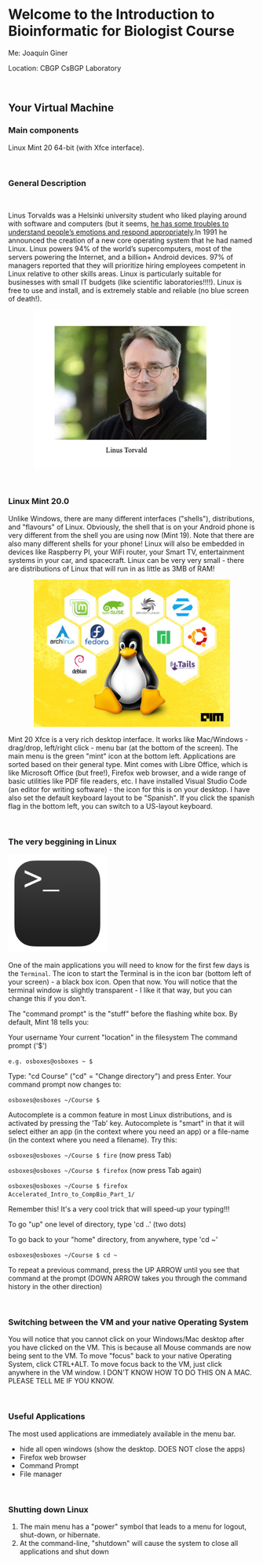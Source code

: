 # Welcome to the Introduction to Bioinformatic for Biologist Course
Me: Joaquín Giner

Location: CBGP CsBGP Laboratory 

<br />

## Your Virtual Machine


### Main components
Linux Mint 20 64-bit (with Xfce interface).

<br />

### General Description

<br />


Linus Torvalds was a Helsinki university student who liked playing around with software and computers (but it seems, [he has some troubles to understand people’s emotions and respond appropriately](https://www.newyorker.com/science/elements/after-years-of-abusive-e-mails-the-creator-of-linux-steps-aside).In 1991 he announced the creation of a new core operating system that he had named Linux. Linux powers 94% of the world’s supercomputers, most of the servers powering the Internet, and a billion+ Android devices. 97% of managers reported that they will prioritize hiring employees competent in Linux relative to other skills areas. Linux is particularly suitable for businesses with small IT budgets (like scientific laboratories!!!!). Linux is free to use and install, and is extremely stable and reliable (no blue screen of death!).

<p align="center">
<img src="media/lesson_0/0.1.png" alt="drawing" width="400"/>
</p>


<br />

### Linux Mint 20.0

Unlike Windows, there are many different interfaces ("shells"), distributions, and "flavours" of Linux. Obviously, the shell that is on your Android phone is very different from the shell you are using now (Mint 19). Note that there are also many different shells for your phone! Linux will also be embedded in devices like Raspberry PI, your WiFi router, your Smart TV, entertainment systems in your car, and spacecraft. Linux can be very very small - there are distributions of Linux that will run in as little as 3MB of RAM!


<p align="center">
<img src="media/lesson_0/0.2.png" alt="drawing" width="400"/>
</p>


Mint 20 Xfce is a very rich desktop interface. It works like Mac/Windows - drag/drop, left/right click - menu bar (at the bottom of the screen). The main menu is the green "mint" icon at the bottom left. Applications are sorted based on their general type. Mint comes with Libre Office, which is like Microsoft Office (but free!), Firefox web browser, and a wide range of basic utilities like PDF file readers, etc. I have installed Visual Studio Code (an editor for writing software) - the icon for this is on your desktop. I have also set the default keyboard layout to be "Spanish". If you click the spanish flag in the bottom left, you can switch to a US-layout keyboard.

<br />

### The very beggining in Linux

<img src="media/lesson_0/0.3.png" alt="drawing" width="200"/>



One of the main applications you will need to know for the first few days is the `Terminal`. The icon to start the Terminal is in the icon bar (bottom left of your screen) - a black box icon. Open that now. You will notice that the terminal window is slightly transparent - I like it that way, but you can change this if you don't.

The "command prompt" is the "stuff" before the flashing white box. By default, Mint 18 tells you:

Your username
Your current "location" in the filesystem
The command prompt ('$')

`e.g. osboxes@osboxes ~ $`

Type: "cd Course" ("cd" = "Change directory") and press Enter. Your command prompt now changes to:

`osboxes@osboxes ~/Course $`

Autocomplete is a common feature in most Linux distributions, and is activated by pressing the 'Tab' key. Autocomplete is "smart" in that it will select either an app (in the context where you need an app) or a file-name (in the context where you need a filename). Try this:

`osboxes@osboxes ~/Course $ fire`                 (now press Tab)

`osboxes@osboxes ~/Course $ firefox`              (now press Tab again)

`osboxes@osboxes ~/Course $ firefox Accelerated_Intro_to_CompBio_Part_1/`

Remember this! It's a very cool trick that will speed-up your typing!!!

To go "up" one level of directory, type 'cd ..' (two dots)

To go back to your "home" directory, from anywhere, type 'cd ~'

`osboxes@osboxes ~/Course $ cd ~`

To repeat a previous command, press the UP ARROW until you see that command at the prompt (DOWN ARROW takes you through the command history in the other direction)

<br />

### Switching between the VM and your native Operating System
You will notice that you cannot click on your Windows/Mac desktop after you have clicked on the VM. This is because all Mouse commands are now being sent to the VM. To move "focus" back to your native Operating System, click CTRL+ALT. To move focus back to the VM, just click anywhere in the VM window. I DON'T KNOW HOW TO DO THIS ON A MAC. PLEASE TELL ME IF YOU KNOW.

<br />

### Useful Applications
The most used applications are immediately available in the menu bar.

* hide all open windows (show the desktop. DOES NOT close the apps)
* Firefox web browser
* Command Prompt
* File manager

<br />

### Shutting down Linux
1) The main menu has a "power" symbol that leads to a menu for logout, shut-down, or hibernate.<br />
2) At the command-line, "shutdown" will cause the system to close all applications and shut down


